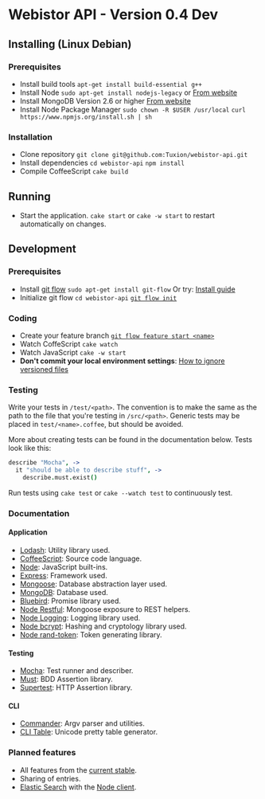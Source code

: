 # Webistor API - Version 0.4 Dev

## Installing (Linux Debian)

### Prerequisites

* Install build tools
  `apt-get install build-essential g++`
* Install Node
  `sudo apt-get install nodejs-legacy`
  or [From website](http://nodejs.org/)
* Install MongoDB Version 2.6 or higher
  [From website](http://www.mongodb.org/)
* Install Node Package Manager
  `sudo chown -R $USER /usr/local`
  `curl https://www.npmjs.org/install.sh | sh`

### Installation

* Clone repository
  `git clone git@github.com:Tuxion/webistor-api.git`
* Install dependencies
  `cd webistor-api`
  `npm install`
* Compile CoffeeScript
  `cake build`

## Running

* Start the application.
  `cake start` or `cake -w start` to restart automatically on changes.

## Development

### Prerequisites

* Install [git flow](https://github.com/nvie/gitflow)
  `sudo apt-get install git-flow`
  Or try: [Install guide](https://github.com/nvie/gitflow/wiki/Installation)
* Initialize git flow
  `cd webistor-api`
  [`git flow init`](https://github.com/nvie/gitflow/wiki/Command-Line-Arguments#git-flow-init--fd)

### Coding

* Create your feature branch
  [`git flow feature start <name>`](https://github.com/nvie/gitflow/wiki/Command-Line-Arguments#git-flow-feature-start--f-name-base)
* Watch CoffeScript
  `cake watch`
* Watch JavaScript
  `cake -w start`
* **Don't commit your local environment settings**:
  [How to ignore versioned files](https://help.github.com/articles/ignoring-files#ignoring-versioned-files)

### Testing

Write your tests in `/test/<path>`. The convention is to make <path> the same as the path
to the file that you're testing in `/src/<path>`. Generic tests may be placed
in `test/<name>.coffee`, but should be avoided.

More about creating tests can be found in the documentation below. Tests look like this:

```coffeescript
describe "Mocha", ->
  it "should be able to describe stuff", ->
    describe.must.exist()
```

Run tests using `cake test` or `cake --watch test` to continuously test.

### Documentation

#### Application

* [Lodash](http://lodash.com/docs): Utility library used.
* [CoffeeScript](http://coffeescript.org/): Source code language.
* [Node](http://nodejs.org/api/): JavaScript built-ins.
* [Express](http://expressjs.com/api.html): Framework used.
* [Mongoose](http://mongoosejs.com/docs/api.html): Database abstraction layer used.
* [MongoDB](http://docs.mongodb.org/manual/): Database used.
* [Bluebird](https://github.com/petkaantonov/bluebird/blob/master/API.md): Promise library used.
* [Node Restful](https://github.com/baugarten/node-restful): Mongoose exposure to REST helpers.
* [Node Logging](https://github.com/Monwara/node-logging): Logging library used.
* [Node bcrypt](https://github.com/ncb000gt/node.bcrypt.js): Hashing and cryptology library used.
* [Node rand-token](https://github.com/sehrope/node-rand-token): Token generating library.

#### Testing

* [Mocha](http://visionmedia.github.io/mocha/#getting-started): Test runner and describer.
* [Must](https://github.com/moll/js-must/blob/master/doc/API.md): BDD Assertion library.
* [Supertest](https://github.com/visionmedia/supertest): HTTP Assertion library.

#### CLI

* [Commander](https://github.com/visionmedia/commander.js/): Argv parser and utilities.
* [CLI Table](https://github.com/LearnBoost/cli-table): Unicode pretty table generator.

### Planned features

* All features from the [current stable](https://github.com/Tuxion/webistor-api/tree/0.4).
* Sharing of entries.
* [Elastic Search](http://www.elasticsearch.org/) with the
  [Node client](https://github.com/phillro/node-elasticsearch-client).
